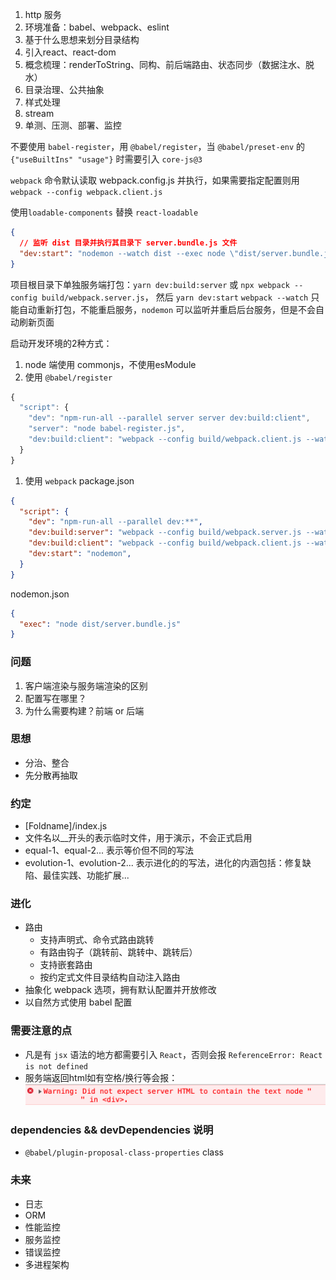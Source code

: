 1. http 服务
2. 环境准备：babel、webpack、eslint
3. 基于什么思想来划分目录结构
4. 引入react、react-dom
5. 概念梳理：renderToString、同构、前后端路由、状态同步（数据注水、脱水）
6. 目录治理、公共抽象
7. 样式处理
8. stream
9. 单测、压测、部署、监控


不要使用 `babel-register`，用 `@babel/register`，当 `@babel/preset-env` 的 `{"useBuiltIns" "usage"}` 时需要引入 `core-js@3`

`webpack` 命令默认读取 webpack.config.js 并执行，如果需要指定配置则用 `webpack --config webpack.client.js`

使用`loadable-components` 替换 `react-loadable`
```json
{
  // 监听 dist 目录并执行其目录下 server.bundle.js 文件
  "dev:start": "nodemon --watch dist --exec node \"dist/server.bundle.js\""
}
```
项目根目录下单独服务端打包：`yarn dev:build:server` 或 `npx webpack --config build/webpack.server.js`， 然后 `yarn dev:start`
`webpack --watch` 只能自动重新打包，不能重启服务，`nodemon` 可以监听并重启后台服务，但是不会自动刷新页面

启动开发环境的2种方式：
1. node 端使用 commonjs，不使用esModule
2. 使用 `@babel/register`
```js
{
  "script": {
    "dev": "npm-run-all --parallel server server dev:build:client",
    "server": "node babel-register.js",
    "dev:build:client": "webpack --config build/webpack.client.js --watch"
  }
}
```
1. 使用 `webpack`
package.json
```json
{
  "script": {
    "dev": "npm-run-all --parallel dev:**",
    "dev:build:server": "webpack --config build/webpack.server.js --watch",
    "dev:build:client": "webpack --config build/webpack.client.js --watch",
    "dev:start": "nodemon",
  }
}
```
nodemon.json
```json
{
  "exec": "node dist/server.bundle.js"
}
```

### 问题
1. 客户端渲染与服务端渲染的区别
2. 配置写在哪里？
3. 为什么需要构建？前端 or 后端

### 思想
- 分治、整合
- 先分散再抽取

### 约定
- [Foldname]/index.js
- 文件名以__开头的表示临时文件，用于演示，不会正式启用
- equal-1、equal-2... 表示等价但不同的写法
- evolution-1、evolution-2... 表示进化的的写法，进化的内涵包括：修复缺陷、最佳实践、功能扩展...

### 进化
- 路由
  - 支持声明式、命令式路由跳转
  - 有路由钩子（跳转前、跳转中、跳转后）
  - 支持嵌套路由
  - 按约定式文件目录结构自动注入路由
- 抽象化 webpack 选项，拥有默认配置并开放修改
- 以自然方式使用 babel 配置

### 需要注意的点
- 凡是有 `jsx` 语法的地方都需要引入 `React`，否则会报 `ReferenceError: React is not defined`
- 服务端返回html如有空格/换行等会报：
![](docs/contain-text-error.png)

### dependencies && devDependencies 说明
- `@babel/plugin-proposal-class-properties` class

### 未来
- 日志
- ORM
- 性能监控
- 服务监控
- 错误监控
- 多进程架构
